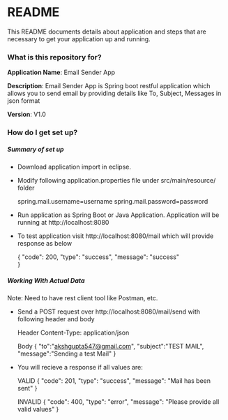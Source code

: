# README #

This README documents details about application and steps that are necessary to get your application up and running.

### What is this repository for? ###
**Application Name**: Email Sender App

**Description**: Email Sender App is Spring boot restful application which allows you to send email by providing details like To, Subject, Messages in json format

**Version**: V1.0


### How do I get set up? ###

##### Summary of set up #####
+ Download application import in eclipse.
+ Modify following application.properties file under src/main/resource/ folder
	
	spring.mail.username=username
	spring.mail.password=password
+ Run application as Spring Boot or Java Application. Application will be running at http://localhost:8080
+ To test application visit http://localhost:8080/mail which will provide response as below

	{
		"code": 200,
    	"type": "success",
    	"message": "success"	
	}	
		
##### Working With Actual Data #####

Note: Need to have rest client tool like Postman, etc.

+ Send a POST request over http://localhost:8080/mail/send with following header and body
	
    Header
    	Content-Type: application/json
    
    Body
		{
			"to":"akshgupta547@gmail.com",
			"subject":"TEST MAIL",
			"message":"Sending a test Mail"
		}
	 
+ You will recieve a response if all values are:

    VALID
		{
			"code": 201,
    		"type": "success",
    		"message": "Mail has been sent"
		}
	
    INVALID
		{
       	"code": 400,
    		"type": "error",
    		"message": "Please provide all valid values"
		}


